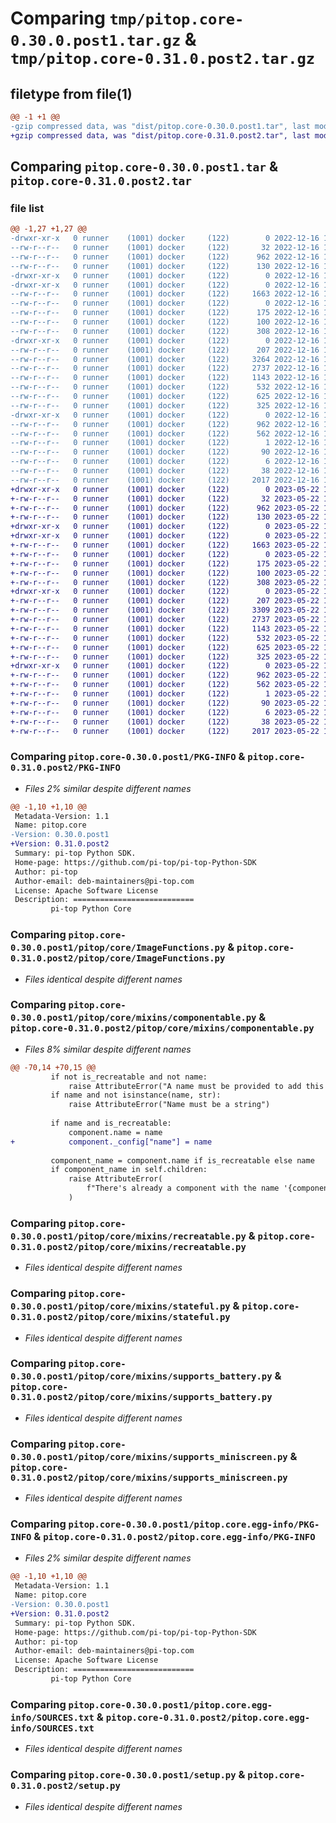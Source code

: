 # Comparing `tmp/pitop.core-0.30.0.post1.tar.gz` & `tmp/pitop.core-0.31.0.post2.tar.gz`

## filetype from file(1)

```diff
@@ -1 +1 @@
-gzip compressed data, was "dist/pitop.core-0.30.0.post1.tar", last modified: Fri Dec 16 14:08:17 2022, max compression
+gzip compressed data, was "dist/pitop.core-0.31.0.post2.tar", last modified: Mon May 22 19:13:11 2023, max compression
```

## Comparing `pitop.core-0.30.0.post1.tar` & `pitop.core-0.31.0.post2.tar`

### file list

```diff
@@ -1,27 +1,27 @@
-drwxr-xr-x   0 runner    (1001) docker     (122)        0 2022-12-16 14:08:17.000000 pitop.core-0.30.0.post1/
--rw-r--r--   0 runner    (1001) docker     (122)       32 2022-12-16 14:07:48.000000 pitop.core-0.30.0.post1/MANIFEST.in
--rw-r--r--   0 runner    (1001) docker     (122)      962 2022-12-16 14:08:17.000000 pitop.core-0.30.0.post1/PKG-INFO
--rw-r--r--   0 runner    (1001) docker     (122)      130 2022-12-16 14:07:48.000000 pitop.core-0.30.0.post1/README.rst
-drwxr-xr-x   0 runner    (1001) docker     (122)        0 2022-12-16 14:08:17.000000 pitop.core-0.30.0.post1/pitop/
-drwxr-xr-x   0 runner    (1001) docker     (122)        0 2022-12-16 14:08:17.000000 pitop.core-0.30.0.post1/pitop/core/
--rw-r--r--   0 runner    (1001) docker     (122)     1663 2022-12-16 14:07:48.000000 pitop.core-0.30.0.post1/pitop/core/ImageFunctions.py
--rw-r--r--   0 runner    (1001) docker     (122)        0 2022-12-16 14:07:48.000000 pitop.core-0.30.0.post1/pitop/core/__init__.py
--rw-r--r--   0 runner    (1001) docker     (122)      175 2022-12-16 14:07:48.000000 pitop.core-0.30.0.post1/pitop/core/data_structures.py
--rw-r--r--   0 runner    (1001) docker     (122)      100 2022-12-16 14:07:48.000000 pitop.core-0.30.0.post1/pitop/core/exceptions.py
--rw-r--r--   0 runner    (1001) docker     (122)      308 2022-12-16 14:07:48.000000 pitop.core-0.30.0.post1/pitop/core/import_opencv.py
-drwxr-xr-x   0 runner    (1001) docker     (122)        0 2022-12-16 14:08:17.000000 pitop.core-0.30.0.post1/pitop/core/mixins/
--rw-r--r--   0 runner    (1001) docker     (122)      207 2022-12-16 14:07:48.000000 pitop.core-0.30.0.post1/pitop/core/mixins/__init__.py
--rw-r--r--   0 runner    (1001) docker     (122)     3264 2022-12-16 14:07:48.000000 pitop.core-0.30.0.post1/pitop/core/mixins/componentable.py
--rw-r--r--   0 runner    (1001) docker     (122)     2737 2022-12-16 14:07:48.000000 pitop.core-0.30.0.post1/pitop/core/mixins/recreatable.py
--rw-r--r--   0 runner    (1001) docker     (122)     1143 2022-12-16 14:07:48.000000 pitop.core-0.30.0.post1/pitop/core/mixins/stateful.py
--rw-r--r--   0 runner    (1001) docker     (122)      532 2022-12-16 14:07:48.000000 pitop.core-0.30.0.post1/pitop/core/mixins/supports_battery.py
--rw-r--r--   0 runner    (1001) docker     (122)      625 2022-12-16 14:07:48.000000 pitop.core-0.30.0.post1/pitop/core/mixins/supports_miniscreen.py
--rw-r--r--   0 runner    (1001) docker     (122)      325 2022-12-16 14:07:48.000000 pitop.core-0.30.0.post1/pitop/core/utils.py
-drwxr-xr-x   0 runner    (1001) docker     (122)        0 2022-12-16 14:08:17.000000 pitop.core-0.30.0.post1/pitop.core.egg-info/
--rw-r--r--   0 runner    (1001) docker     (122)      962 2022-12-16 14:08:17.000000 pitop.core-0.30.0.post1/pitop.core.egg-info/PKG-INFO
--rw-r--r--   0 runner    (1001) docker     (122)      562 2022-12-16 14:08:17.000000 pitop.core-0.30.0.post1/pitop.core.egg-info/SOURCES.txt
--rw-r--r--   0 runner    (1001) docker     (122)        1 2022-12-16 14:08:17.000000 pitop.core-0.30.0.post1/pitop.core.egg-info/dependency_links.txt
--rw-r--r--   0 runner    (1001) docker     (122)       90 2022-12-16 14:08:17.000000 pitop.core-0.30.0.post1/pitop.core.egg-info/requires.txt
--rw-r--r--   0 runner    (1001) docker     (122)        6 2022-12-16 14:08:17.000000 pitop.core-0.30.0.post1/pitop.core.egg-info/top_level.txt
--rw-r--r--   0 runner    (1001) docker     (122)       38 2022-12-16 14:08:17.000000 pitop.core-0.30.0.post1/setup.cfg
--rw-r--r--   0 runner    (1001) docker     (122)     2017 2022-12-16 14:07:48.000000 pitop.core-0.30.0.post1/setup.py
+drwxr-xr-x   0 runner    (1001) docker     (122)        0 2023-05-22 19:13:11.000000 pitop.core-0.31.0.post2/
+-rw-r--r--   0 runner    (1001) docker     (122)       32 2023-05-22 19:12:55.000000 pitop.core-0.31.0.post2/MANIFEST.in
+-rw-r--r--   0 runner    (1001) docker     (122)      962 2023-05-22 19:13:11.000000 pitop.core-0.31.0.post2/PKG-INFO
+-rw-r--r--   0 runner    (1001) docker     (122)      130 2023-05-22 19:12:55.000000 pitop.core-0.31.0.post2/README.rst
+drwxr-xr-x   0 runner    (1001) docker     (122)        0 2023-05-22 19:13:11.000000 pitop.core-0.31.0.post2/pitop/
+drwxr-xr-x   0 runner    (1001) docker     (122)        0 2023-05-22 19:13:11.000000 pitop.core-0.31.0.post2/pitop/core/
+-rw-r--r--   0 runner    (1001) docker     (122)     1663 2023-05-22 19:12:55.000000 pitop.core-0.31.0.post2/pitop/core/ImageFunctions.py
+-rw-r--r--   0 runner    (1001) docker     (122)        0 2023-05-22 19:12:55.000000 pitop.core-0.31.0.post2/pitop/core/__init__.py
+-rw-r--r--   0 runner    (1001) docker     (122)      175 2023-05-22 19:12:55.000000 pitop.core-0.31.0.post2/pitop/core/data_structures.py
+-rw-r--r--   0 runner    (1001) docker     (122)      100 2023-05-22 19:12:55.000000 pitop.core-0.31.0.post2/pitop/core/exceptions.py
+-rw-r--r--   0 runner    (1001) docker     (122)      308 2023-05-22 19:12:55.000000 pitop.core-0.31.0.post2/pitop/core/import_opencv.py
+drwxr-xr-x   0 runner    (1001) docker     (122)        0 2023-05-22 19:13:11.000000 pitop.core-0.31.0.post2/pitop/core/mixins/
+-rw-r--r--   0 runner    (1001) docker     (122)      207 2023-05-22 19:12:55.000000 pitop.core-0.31.0.post2/pitop/core/mixins/__init__.py
+-rw-r--r--   0 runner    (1001) docker     (122)     3309 2023-05-22 19:12:55.000000 pitop.core-0.31.0.post2/pitop/core/mixins/componentable.py
+-rw-r--r--   0 runner    (1001) docker     (122)     2737 2023-05-22 19:12:55.000000 pitop.core-0.31.0.post2/pitop/core/mixins/recreatable.py
+-rw-r--r--   0 runner    (1001) docker     (122)     1143 2023-05-22 19:12:55.000000 pitop.core-0.31.0.post2/pitop/core/mixins/stateful.py
+-rw-r--r--   0 runner    (1001) docker     (122)      532 2023-05-22 19:12:55.000000 pitop.core-0.31.0.post2/pitop/core/mixins/supports_battery.py
+-rw-r--r--   0 runner    (1001) docker     (122)      625 2023-05-22 19:12:55.000000 pitop.core-0.31.0.post2/pitop/core/mixins/supports_miniscreen.py
+-rw-r--r--   0 runner    (1001) docker     (122)      325 2023-05-22 19:12:55.000000 pitop.core-0.31.0.post2/pitop/core/utils.py
+drwxr-xr-x   0 runner    (1001) docker     (122)        0 2023-05-22 19:13:11.000000 pitop.core-0.31.0.post2/pitop.core.egg-info/
+-rw-r--r--   0 runner    (1001) docker     (122)      962 2023-05-22 19:13:11.000000 pitop.core-0.31.0.post2/pitop.core.egg-info/PKG-INFO
+-rw-r--r--   0 runner    (1001) docker     (122)      562 2023-05-22 19:13:11.000000 pitop.core-0.31.0.post2/pitop.core.egg-info/SOURCES.txt
+-rw-r--r--   0 runner    (1001) docker     (122)        1 2023-05-22 19:13:11.000000 pitop.core-0.31.0.post2/pitop.core.egg-info/dependency_links.txt
+-rw-r--r--   0 runner    (1001) docker     (122)       90 2023-05-22 19:13:11.000000 pitop.core-0.31.0.post2/pitop.core.egg-info/requires.txt
+-rw-r--r--   0 runner    (1001) docker     (122)        6 2023-05-22 19:13:11.000000 pitop.core-0.31.0.post2/pitop.core.egg-info/top_level.txt
+-rw-r--r--   0 runner    (1001) docker     (122)       38 2023-05-22 19:13:11.000000 pitop.core-0.31.0.post2/setup.cfg
+-rw-r--r--   0 runner    (1001) docker     (122)     2017 2023-05-22 19:12:55.000000 pitop.core-0.31.0.post2/setup.py
```

### Comparing `pitop.core-0.30.0.post1/PKG-INFO` & `pitop.core-0.31.0.post2/PKG-INFO`

 * *Files 2% similar despite different names*

```diff
@@ -1,10 +1,10 @@
 Metadata-Version: 1.1
 Name: pitop.core
-Version: 0.30.0.post1
+Version: 0.31.0.post2
 Summary: pi-top Python SDK.
 Home-page: https://github.com/pi-top/pi-top-Python-SDK
 Author: pi-top
 Author-email: deb-maintainers@pi-top.com
 License: Apache Software License
 Description: ===========================
         pi-top Python Core
```

### Comparing `pitop.core-0.30.0.post1/pitop/core/ImageFunctions.py` & `pitop.core-0.31.0.post2/pitop/core/ImageFunctions.py`

 * *Files identical despite different names*

### Comparing `pitop.core-0.30.0.post1/pitop/core/mixins/componentable.py` & `pitop.core-0.31.0.post2/pitop/core/mixins/componentable.py`

 * *Files 8% similar despite different names*

```diff
@@ -70,14 +70,15 @@
         if not is_recreatable and not name:
             raise AttributeError("A name must be provided to add this component.")
         if name and not isinstance(name, str):
             raise AttributeError("Name must be a string")
 
         if name and is_recreatable:
             component.name = name
+            component._config["name"] = name
 
         component_name = component.name if is_recreatable else name
         if component_name in self.children:
             raise AttributeError(
                 f"There's already a component with the name '{component_name}' registered."
             )
```

### Comparing `pitop.core-0.30.0.post1/pitop/core/mixins/recreatable.py` & `pitop.core-0.31.0.post2/pitop/core/mixins/recreatable.py`

 * *Files identical despite different names*

### Comparing `pitop.core-0.30.0.post1/pitop/core/mixins/stateful.py` & `pitop.core-0.31.0.post2/pitop/core/mixins/stateful.py`

 * *Files identical despite different names*

### Comparing `pitop.core-0.30.0.post1/pitop/core/mixins/supports_battery.py` & `pitop.core-0.31.0.post2/pitop/core/mixins/supports_battery.py`

 * *Files identical despite different names*

### Comparing `pitop.core-0.30.0.post1/pitop/core/mixins/supports_miniscreen.py` & `pitop.core-0.31.0.post2/pitop/core/mixins/supports_miniscreen.py`

 * *Files identical despite different names*

### Comparing `pitop.core-0.30.0.post1/pitop.core.egg-info/PKG-INFO` & `pitop.core-0.31.0.post2/pitop.core.egg-info/PKG-INFO`

 * *Files 2% similar despite different names*

```diff
@@ -1,10 +1,10 @@
 Metadata-Version: 1.1
 Name: pitop.core
-Version: 0.30.0.post1
+Version: 0.31.0.post2
 Summary: pi-top Python SDK.
 Home-page: https://github.com/pi-top/pi-top-Python-SDK
 Author: pi-top
 Author-email: deb-maintainers@pi-top.com
 License: Apache Software License
 Description: ===========================
         pi-top Python Core
```

### Comparing `pitop.core-0.30.0.post1/pitop.core.egg-info/SOURCES.txt` & `pitop.core-0.31.0.post2/pitop.core.egg-info/SOURCES.txt`

 * *Files identical despite different names*

### Comparing `pitop.core-0.30.0.post1/setup.py` & `pitop.core-0.31.0.post2/setup.py`

 * *Files identical despite different names*

